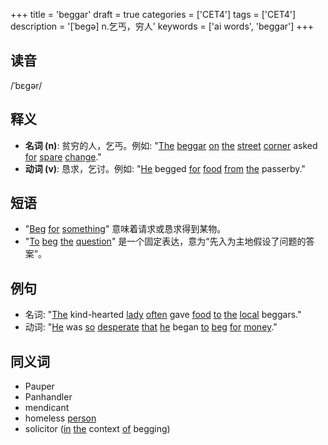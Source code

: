 +++
title = 'beggar'
draft = true
categories = ['CET4']
tags = ['CET4']
description = '[ˈbegə] n.乞丐，穷人'
keywords = ['ai words', 'beggar']
+++

## 读音
/ˈbɛɡər/

## 释义
- **名词 (n)**: 贫穷的人，乞丐。例如: "[The](/post/the/) [beggar](/post/beggar/) [on](/post/on/) [the](/post/the/) [street](/post/street/) [corner](/post/corner/) asked [for](/post/for/) [spare](/post/spare/) [change](/post/change/)."
- **动词 (v)**: 恳求，乞讨。例如: "[He](/post/he/) begged [for](/post/for/) [food](/post/food/) [from](/post/from/) [the](/post/the/) passerby."

## 短语
- "[Beg](/post/beg/) [for](/post/for/) [something](/post/something/)" 意味着请求或恳求得到某物。
- "[To](/post/to/) [beg](/post/beg/) [the](/post/the/) [question](/post/question/)" 是一个固定表达，意为“先入为主地假设了问题的答案”。

## 例句
- 名词: "[The](/post/the/) kind-hearted [lady](/post/lady/) [often](/post/often/) gave [food](/post/food/) [to](/post/to/) [the](/post/the/) [local](/post/local/) beggars."
- 动词: "[He](/post/he/) was [so](/post/so/) [desperate](/post/desperate/) [that](/post/that/) [he](/post/he/) began [to](/post/to/) [beg](/post/beg/) [for](/post/for/) [money](/post/money/)."

## 同义词
- Pauper
- Panhandler
- mendicant
- homeless [person](/post/person/)
- solicitor ([in](/post/in/) [the](/post/the/) context [of](/post/of/) begging)
